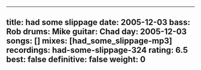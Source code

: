 
---
title: had some slippage
date: 2005-12-03
bass:	Rob
drums:	Mike
guitar:	Chad
day: 2005-12-03
songs: []
mixes: [had_some_slippage-mp3]
recordings: had-some-slippage-324
rating: 6.5
best: false
definitive: false
weight: 0
---
